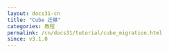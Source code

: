 ```yaml
---
layout: docs31-cn
title: "Cube 迁移"
categories: 教程
permalink: /cn/docs31/tutorial/cube_migration.html
since: v3.1.0
---
```

